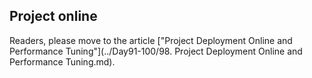 ## Project online

Readers, please move to the article ["Project Deployment Online and Performance Tuning"](../Day91-100/98. Project Deployment Online and Performance Tuning.md).